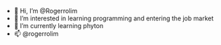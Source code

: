 - 👋 Hi, I’m @Rogerrolim
- 👀 I’m interested in learning programming and entering the job market
- 🌱 I’m currently learning phyton
- 📫 @rogerrolim

<!---
Rogerrolim/Rogerrolim is a ✨ special ✨ repository because its `README.md` (this file) appears on your GitHub profile.
You can click the Preview link to take a look at your changes.
--->
